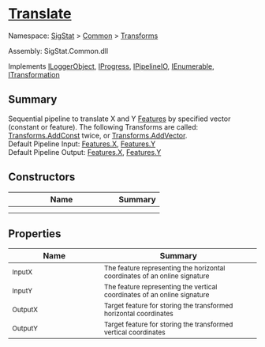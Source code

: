 # [Translate](./Translate.md)

Namespace: [SigStat]() > [Common](./../README.md) > [Transforms](./README.md)

Assembly: SigStat.Common.dll

Implements [ILoggerObject](./../ILoggerObject.md), [IProgress](./../Helpers/IProgress.md), [IPipelineIO](./../Pipeline/IPipelineIO.md), [IEnumerable](https://docs.microsoft.com/en-us/dotnet/api/System.Collections.IEnumerable), [ITransformation](./../ITransformation.md)

## Summary
Sequential pipeline to translate X and Y [Features](https://github.com/hargitomi97/sigstat/blob/master/docs/md/SigStat/Common/Features.md) by specified vector (constant or feature).  The following Transforms are called: [Transforms.AddConst](https://github.com/hargitomi97/sigstat/blob/master/docs/md/SigStat/Common/Transforms/AddConst.md) twice, or [Transforms.AddVector](https://github.com/hargitomi97/sigstat/blob/master/docs/md/SigStat/Common/Transforms/AddVector.md).  <br>Default Pipeline Input: [Features.X](https://github.com/hargitomi97/sigstat/blob/master/docs/md/SigStat/Common/Features.md), [Features.Y](https://github.com/hargitomi97/sigstat/blob/master/docs/md/SigStat/Common/Features.md)<br>Default Pipeline Output: [Features.X](https://github.com/hargitomi97/sigstat/blob/master/docs/md/SigStat/Common/Features.md), [Features.Y](https://github.com/hargitomi97/sigstat/blob/master/docs/md/SigStat/Common/Features.md)

## Constructors

| Name | Summary | 
| --- | --- | 
|<img width=200/> <sub></sub> | <sub></sub> | <br>
|<img width=200/> <sub></sub> | <sub></sub> | <br>


## Properties

| Name | Summary | 
| --- | --- | 
|<img width=200/> <sub>InputX</sub> | <sub>The feature representing the horizontal coordinates of an online signature</sub> | <br>
|<img width=200/> <sub>InputY</sub> | <sub>The feature representing the vertical coordinates of an online signature</sub> | <br>
|<img width=200/> <sub>OutputX</sub> | <sub>Target feature for storing the transformed horizontal coordinates</sub> | <br>
|<img width=200/> <sub>OutputY</sub> | <sub>Target feature for storing the transformed vertical coordinates</sub> | <br>


